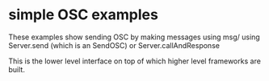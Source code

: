 # simple OSC examples

These examples show sending OSC by making messages using msg/ using Server.send (which is an SendOSC) or Server.callAndResponse

This is the lower level interface on top of which higher level frameworks are built.
